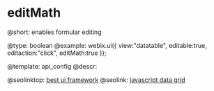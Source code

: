 editMath
=============


@short: enables formular editing
	

@type:  boolean
@example:
webix.ui({ 
	view:"datatable",
    editable:true,
    editaction:"click",
    editMath:true
});


@template:	api_config
@descr:



@seolinktop: [best ui framework](https://webix.com)
@seolink: [javascript data grid](https://webix.com/widget/datatable/)